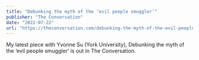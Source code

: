 ```yaml
---
title: "Debunking the myth of the ‘evil people smuggler’"
publisher: "The Conversation"
date: "2022-07-22"
url: "https://theconversation.com/debunking-the-myth-of-the-evil-people-smuggler-187059"
---
```


My latest piece with Yvonne Su (York University), Debunking the myth of the ‘evil people smuggler’ is out in The Conversation.